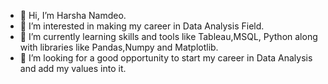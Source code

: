 - 👋 Hi, I’m Harsha Namdeo.
- 👀 I’m interested in making my career in Data Analysis Field.
- 🌱 I’m currently learning skills and tools like Tableau,MSQL, Python along with libraries like Pandas,Numpy and Matplotlib.
- 💞️ I’m looking for a good opportunity to start my career in Data Analysis and add my values into it.


<!---
HarshaNamdeo-g/HarshaNamdeo-g is a ✨ special ✨ repository because its `README.md` (this file) appears on your GitHub profile.
You can click the Preview link to take a look at your changes.
--->
